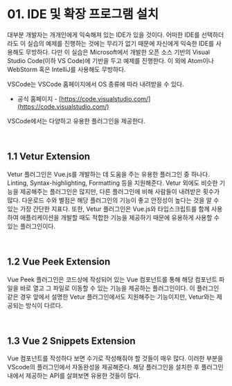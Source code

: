 # 01. IDE 및 확장 프로그램 설치

대부분 개발자는 개개인에게 익숙해져 있는 IDE가 있을 것이다. 어떠한 IDE를 선택하더라도 이 실습의 예제를 진행하는 것에는 무리가 없기 때문에 자신에게 익숙한 IDE를 사용해도 무방하다. 다만 이 실습은 Microsoft에서 개발한 오픈 소스 기반의 Visual Studio Code(이하 VS Code)에 기반을 두고 예제를 진행한다. 이 외에 Atom이나 WebStorm 혹은 IntelliJ를 사용해도 무방하다. 

VSCode는 VSCode 홈페이지에서 OS 종류에 따라 내려받을 수 있다. 

+ 공식 홈페이지 - [https://code.visualstudio.com/](https://code.visualstudio.com/)

VSCode에서는 다양하고 유용한 플러그인을 제공한다. 

<br>

## 1.1 Vetur Extension

Vetur 플러그인은 Vue.js를 개발하는 데 도움을 주는 유용한 플러그인 중 하나다. Linting, Syntax-highlighting, Formatting 등을 지원해준다. Vetur 외에도 비슷한 기능을 제공해주는 플러그인은 많지만, 다른 플러그인에 비해 사람들이 내려받은 횟수가 많다. 다운로드 수와 별점은 해당 플러그인의 기능이 좋고 안정성이 높다는 것을 알 수 있는 가장 간단한 지표다. 또한, Vetur 플러그인은 Vue.js와 타입스크립트를 함께 사용하여 애플리케이션을 개발할 때도 적합한 기능을 제공하기 때문에 유용하게 사용할 수 있는 플러그인이다. 

<br>

## 1.2 Vue Peek Extension

Vue Peek 플러그인은 코드상에 작성되어 있는 Vue 컴포넌트를 통해 해당 컴포넌트 파일을 바로 열고 그 파일로 이동할 수 있는 기능을 제공하는 플러그인이다. 이 플러그인 같은 경우 앞에서 설명한 Vetur 플러그인에서도 지원해주는 기능이지만, Vetur와는 제공되는 방식이 다르다. 

<br>

## 1.3 Vue 2 Snippets Extension

Vue 컴포넌트를 작성하다 보면 수기로 작성해줘야 할 것들이 매우 많다. 이러한 부분을 VScode의 플러그인에서 자동완성을 제공해준다. 해당 플러그인을 설치한 후 플러그인 내에서 제공하는 API를 살펴보면 유용한 것들이 많다. 

<br>

